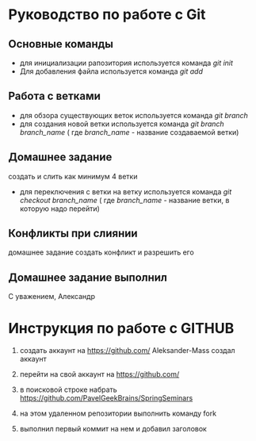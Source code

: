 # Руководство по работе с Git

## Основные команды
* для инициализации рапозитория используется команда *git init*
* Для добавления файла используется команда *git add*

## Работа с ветками
* для обзора существующих веток используется команда *git branch*
* для создания новой ветки используется команда *git branch branch_name* ( где *branch_name* - название создаваемой ветки)

## Домашнее задание
создать и слить как минимум 4 ветки

* для переключения с ветки на ветку используется команда *git checkout branch_name* ( где *branch_name* - название  ветки, в которую надо перейти)
## Конфликты при слиянии

домашнее задание создать конфликт и разрешить его

## Домашнее задание выполнил
С уважением,
Александр

# Инструкция по работе с GITHUB

1. создать аккаунт на https://github.com/
Aleksander-Mass
создал аккаунт
2. перейти на свой аккаунт на https://github.com/

3. в поисковой строке набрать
https://github.com/PavelGeekBrains/SpringSeminars

4. на этом удаленном репозитории выполнить команду fork

5. выполнил первый коммит на нем и добавил заголовок







